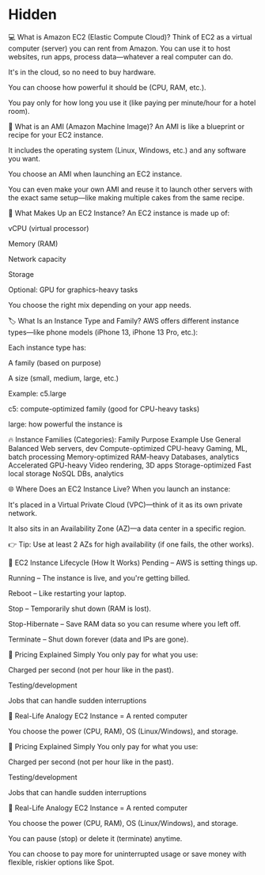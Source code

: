 # Hidden
💻 What is Amazon EC2 (Elastic Compute Cloud)?
Think of EC2 as a virtual computer (server) you can rent from Amazon. You can use it to host websites, run apps, process data—whatever a real computer can do.

It's in the cloud, so no need to buy hardware.

You can choose how powerful it should be (CPU, RAM, etc.).

You pay only for how long you use it (like paying per minute/hour for a hotel room).

🧱 What is an AMI (Amazon Machine Image)?
An AMI is like a blueprint or recipe for your EC2 instance.

It includes the operating system (Linux, Windows, etc.) and any software you want.

You choose an AMI when launching an EC2 instance.

You can even make your own AMI and reuse it to launch other servers with the exact same setup—like making multiple cakes from the same recipe.

🧩 What Makes Up an EC2 Instance?
An EC2 instance is made up of:

vCPU (virtual processor)

Memory (RAM)

Network capacity

Storage

Optional: GPU for graphics-heavy tasks

You choose the right mix depending on your app needs.

🏷️ What Is an Instance Type and Family?
AWS offers different instance types—like phone models (iPhone 13, iPhone 13 Pro, etc.):

Each instance type has:

A family (based on purpose)

A size (small, medium, large, etc.)

Example:
c5.large

c5: compute-optimized family (good for CPU-heavy tasks)

large: how powerful the instance is

🔥 Instance Families (Categories):
Family	Purpose	Example Use
General	Balanced	Web servers, dev
Compute-optimized	CPU-heavy	Gaming, ML, batch processing
Memory-optimized	RAM-heavy	Databases, analytics
Accelerated	GPU-heavy	Video rendering, 3D apps
Storage-optimized	Fast local storage	NoSQL DBs, analytics

🌐 Where Does an EC2 Instance Live?
When you launch an instance:

It's placed in a Virtual Private Cloud (VPC)—think of it as its own private network.

It also sits in an Availability Zone (AZ)—a data center in a specific region.

👉 Tip: Use at least 2 AZs for high availability (if one fails, the other works).

🔁 EC2 Instance Lifecycle (How It Works)
Pending – AWS is setting things up.

Running – The instance is live, and you're getting billed.

Reboot – Like restarting your laptop.

Stop – Temporarily shut down (RAM is lost).

Stop-Hibernate – Save RAM data so you can resume where you left off.

Terminate – Shut down forever (data and IPs are gone).

💸 Pricing Explained Simply
You only pay for what you use:

Charged per second (not per hour like in the past).


Testing/development

Jobs that can handle sudden interruptions

🧠 Real-Life Analogy
EC2 Instance = A rented computer

You choose the power (CPU, RAM), OS (Linux/Windows), and storage.

💸 Pricing Explained Simply
You only pay for what you use:

Charged per second (not per hour like in the past).


Testing/development

Jobs that can handle sudden interruptions

🧠 Real-Life Analogy
EC2 Instance = A rented computer

You choose the power (CPU, RAM), OS (Linux/Windows), and storage.

You can pause (stop) or delete it (terminate) anytime.

You can choose to pay more for uninterrupted usage or save money with flexible, riskier options like Spot.

